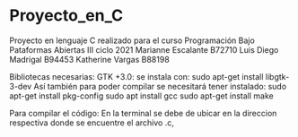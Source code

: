 # Proyecto_en_C
Proyecto en lenguaje C realizado para el curso Programación Bajo Pataformas Abiertas III ciclo 2021
Marianne Escalante B72710
Luis Diego Madrigal B94453
Katherine Vargas B88198

Bibliotecas necesarias:
GTK +3.0: se instala con: sudo apt-get install libgtk-3-dev
Así también para poder compilar se necesitará tener instalado: 
sudo apt-get install pkg-config
sudo apt install gcc
sudo apt-get install make

Para compilar el código: 
En la terminal se debe de ubicar en la direccion respectiva donde se encuentre el archivo .c, 
